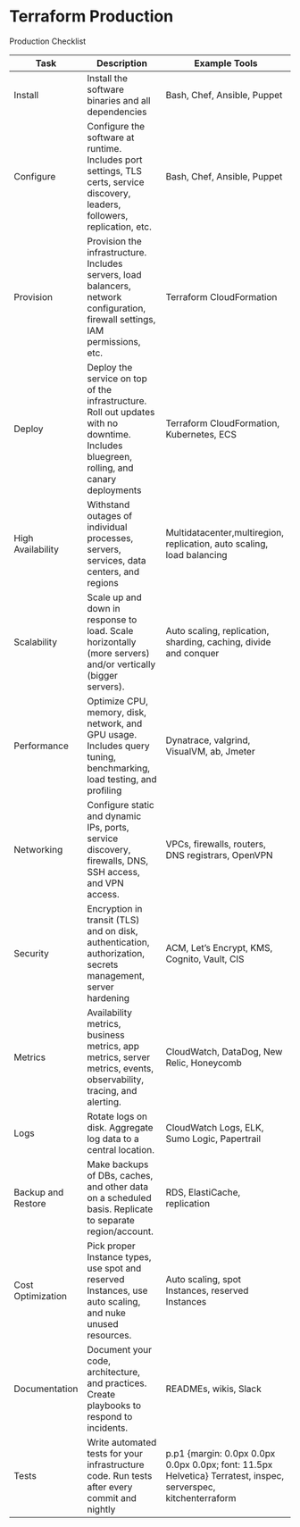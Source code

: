# Terraform Production

Production Checklist

| Task               | Description                                                                                                                             | Example Tools                                                                                                         |
|--------------------|-----------------------------------------------------------------------------------------------------------------------------------------|-----------------------------------------------------------------------------------------------------------------------|
| Install            | Install the software binaries and all dependencies                                                                                      | Bash, Chef, Ansible, Puppet                                                                                           |
| Configure          | Configure the software at runtime. Includes port settings, TLS certs, service discovery, leaders, followers, replication, etc.          | Bash, Chef, Ansible, Puppet                                                                                           |
| Provision          | Provision the infrastructure. Includes servers, load balancers, network configuration, firewall settings, IAM permissions, etc.         | Terraform CloudFormation                                                                                              |
| Deploy             | Deploy the service on top of the infrastructure. Roll out updates with no downtime. Includes bluegreen, rolling, and canary deployments | Terraform CloudFormation, Kubernetes, ECS                                                                             |
| High Availability  | Withstand outages of individual processes, servers, services, data centers, and regions                                                 | Multidatacenter,multiregion, replication, auto scaling, load balancing                                                |
| Scalability        | Scale up and down in response to load. Scale horizontally (more servers) and/or vertically (bigger servers).                            | Auto scaling, replication, sharding, caching, divide and conquer                                                      |
| Performance        | Optimize CPU, memory, disk, network, and GPU usage. Includes query tuning, benchmarking, load testing, and profiling                    | Dynatrace, valgrind, VisualVM, ab, Jmeter                                                                             |
| Networking         | Configure static and dynamic IPs, ports, service discovery, firewalls, DNS, SSH access, and VPN access.                                 | VPCs, firewalls, routers, DNS registrars, OpenVPN                                                                     |
| Security           | Encryption in transit (TLS) and on disk, authentication, authorization, secrets management, server hardening                            | ACM, Let’s Encrypt, KMS, Cognito, Vault, CIS                                                                          |
| Metrics            | Availability metrics, business metrics, app metrics, server metrics, events, observability, tracing, and alerting.                      | CloudWatch, DataDog, New Relic, Honeycomb                                                                             |
| Logs               | Rotate logs on disk. Aggregate log data to a central location.                                                                          | CloudWatch Logs, ELK, Sumo Logic, Papertrail                                                                          |
| Backup and Restore | Make backups of DBs, caches, and other data on a scheduled basis. Replicate to separate region/account.                                 | RDS, ElastiCache, replication                                                                                         |
| Cost Optimization  | Pick proper Instance types, use spot and reserved Instances, use auto scaling, and nuke unused resources.                               | Auto scaling, spot Instances, reserved Instances                                                                      |
| Documentation      | Document your code, architecture, and practices. Create playbooks to respond to incidents.                                              | READMEs, wikis, Slack                                                                                                 |
| Tests              | Write automated tests for your infrastructure code. Run tests after every commit and nightly                                            | p.p1 {margin: 0.0px 0.0px 0.0px 0.0px; font: 11.5px Helvetica}      Terratest, inspec,   serverspec, kitchenterraform |